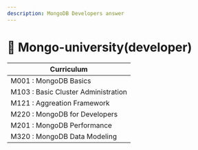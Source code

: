 ```yaml
---
description: MongoDB Developers answer
---
```


# 📗 Mongo-university(developer)

| Curriculum                          |
| ----------------------------------- |
| M001 : MongoDB Basics               |
| M103 : Basic Cluster Administration |
| M121 : Aggreation Framework         |
| M220 : MongoDB for Developers       |
| M201 : MongoDB Performance          |
| M320 : MongoDB Data Modeling        |

